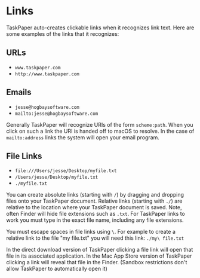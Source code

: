 # Links

TaskPaper auto-creates clickable links when it recognizes link text. Here are some examples of the links that it recognizes:

## URLs <a id="urls"></a>

* `www.taskpaper.com`
* `http://www.taskpaper.com`

## Emails <a id="emails"></a>

* `jesse@hogbaysoftware.com`
* `mailto:jesse@hogbaysoftware.com`

Generally TaskPaper will recognize URIs of the form `scheme:path`. When you click on such a link the URI is handed off to macOS to resolve. In the case of `mailto:address` links the system will open your email program.

## File Links <a id="file-links"></a>

* `file:///Users/jesse/Desktop/myfile.txt`
* `/Users/jesse/Desktop/myfile.txt`
* `./myfile.txt`

You can create absolute links \(starting with `/`\) by dragging and dropping files onto your TaskPaper document. Relative links \(starting with `./`\) are relative to the location where your TaskPaper document is saved. Note, often Finder will hide file extensions such as `.txt`. For TaskPaper links to work you must type in the exact file name, including any file extensions.

You must escape spaces in file links using `\`. For example to create a relative link to the file "my file.txt" you will need this link: `./my\ file.txt`

In the direct download version of TaskPaper clicking a file link will open that file in its associated application. In the Mac App Store version of TaskPaper clicking a link will reveal that file in the Finder. \(Sandbox restrictions don't allow TaskPaper to automatically open it\)

